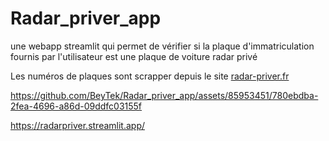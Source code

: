 # Radar_priver_app
une webapp streamlit qui permet de vérifier si la plaque d'immatriculation fournis par l'utilisateur est une plaque de voiture radar privé

Les numéros de plaques sont scrapper depuis le site [radar-priver.fr](https://radar-prive.fr/)




https://github.com/BeyTek/Radar_priver_app/assets/85953451/780ebdba-2fea-4696-a86d-09ddfc03155f





https://radarpriver.streamlit.app/
